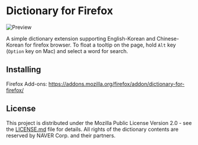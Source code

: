 # Dictionary for Firefox

![Preview](https://user-images.githubusercontent.com/6410412/61590282-982c0300-abf1-11e9-9845-04e6bd174230.gif)

A simple dictionary extension supporting English-Korean and Chinese-Korean for firefox browser. To float a tooltip on the page, hold `Alt` key (`Option` key on Mac) and select a word for search.

## Installing

Firefox Add-ons: https://addons.mozilla.org/firefox/addon/dictionary-for-firefox/

## License

This project is distributed under the Mozilla Public License Version 2.0 - see the [LICENSE.md](LICENSE.md) file for details. All rights of the dictionary contents are reserved by NAVER Corp. and their partners.